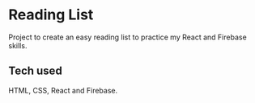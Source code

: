 # Reading List

Project to create an easy reading list to practice my React and Firebase skills. 

## Tech used

HTML, CSS, React and Firebase.

